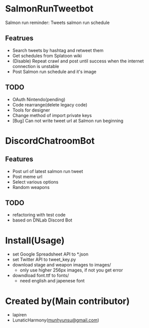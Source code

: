 # SalmonRunTweetbot
Salmon run reminder: Tweets salmon run schedule

## Featrues
- Search tweets by hashtag and retweet them
- Get schedules from Splatoon wiki
- (Disable) Repeat crawl and post until success when the internet connection is unstable
- Post Salmon run schedule and it's image

## TODO
- OAuth Nintendo(pending)
- Code rearrange(delete legacy code)
- Tools for designer
- Change method of import private keys
- [Bug] Can not write tweet url at Salmon run beginning

# DiscordChatroomBot

## Features
- Post url of latest salmon run tweet
- Post meme url
- Select various options
- Random weapons

## TODO
- refactoring with test code
- based on DNLab Discord Bot

# Install(Usage)
- set Google Spreadsheet API to \*.json
- set Twitter API to tweet\_key.py
- download stage and weapon images to images/
  - only use higher 256px images, if not you get error
- downdload font.ttf to fonts/
  - need english and japenese font
  
# Created by(Main contributor)
- lapiren
- LunaticHarmony(munhyunsu@gmail.com)
